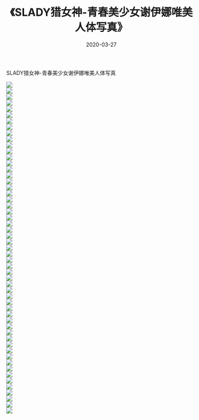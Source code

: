 ﻿---
layout: post
title:  《SLADY猎女神-青春美少女谢伊娜唯美人体写真》
date:   2020-03-27
img: http://imgx.orgx.ga/漏D/网络美图/2020/SLADY猎女神-青春美少女谢伊娜唯美人体写真/000.jpg
categories: [美女, 清纯, 唯美]
---

SLADY猎女神-青春美少女谢伊娜唯美人体写真

  ![](http://imgx.orgx.ga/漏D/网络美图/2020/SLADY猎女神-青春美少女谢伊娜唯美人体写真/001.jpg) <br> ![](http://imgx.orgx.ga/漏D/网络美图/2020/SLADY猎女神-青春美少女谢伊娜唯美人体写真/002.jpg) <br> ![](http://imgx.orgx.ga/漏D/网络美图/2020/SLADY猎女神-青春美少女谢伊娜唯美人体写真/003.jpg) <br> ![](http://imgx.orgx.ga/漏D/网络美图/2020/SLADY猎女神-青春美少女谢伊娜唯美人体写真/004.jpg) <br> ![](http://imgx.orgx.ga/漏D/网络美图/2020/SLADY猎女神-青春美少女谢伊娜唯美人体写真/005.jpg) <br> ![](http://imgx.orgx.ga/漏D/网络美图/2020/SLADY猎女神-青春美少女谢伊娜唯美人体写真/006.jpg) <br> ![](http://imgx.orgx.ga/漏D/网络美图/2020/SLADY猎女神-青春美少女谢伊娜唯美人体写真/007.jpg) <br> ![](http://imgx.orgx.ga/漏D/网络美图/2020/SLADY猎女神-青春美少女谢伊娜唯美人体写真/008.jpg) <br> ![](http://imgx.orgx.ga/漏D/网络美图/2020/SLADY猎女神-青春美少女谢伊娜唯美人体写真/009.jpg) <br> ![](http://imgx.orgx.ga/漏D/网络美图/2020/SLADY猎女神-青春美少女谢伊娜唯美人体写真/010.jpg) <br> ![](http://imgx.orgx.ga/漏D/网络美图/2020/SLADY猎女神-青春美少女谢伊娜唯美人体写真/011.jpg) <br> ![](http://imgx.orgx.ga/漏D/网络美图/2020/SLADY猎女神-青春美少女谢伊娜唯美人体写真/012.jpg) <br> ![](http://imgx.orgx.ga/漏D/网络美图/2020/SLADY猎女神-青春美少女谢伊娜唯美人体写真/013.jpg) <br> ![](http://imgx.orgx.ga/漏D/网络美图/2020/SLADY猎女神-青春美少女谢伊娜唯美人体写真/014.jpg) <br> ![](http://imgx.orgx.ga/漏D/网络美图/2020/SLADY猎女神-青春美少女谢伊娜唯美人体写真/015.jpg) <br> ![](http://imgx.orgx.ga/漏D/网络美图/2020/SLADY猎女神-青春美少女谢伊娜唯美人体写真/016.jpg) <br> ![](http://imgx.orgx.ga/漏D/网络美图/2020/SLADY猎女神-青春美少女谢伊娜唯美人体写真/017.jpg) <br> ![](http://imgx.orgx.ga/漏D/网络美图/2020/SLADY猎女神-青春美少女谢伊娜唯美人体写真/018.jpg) <br> ![](http://imgx.orgx.ga/漏D/网络美图/2020/SLADY猎女神-青春美少女谢伊娜唯美人体写真/019.jpg) <br> ![](http://imgx.orgx.ga/漏D/网络美图/2020/SLADY猎女神-青春美少女谢伊娜唯美人体写真/020.jpg) <br> ![](http://imgx.orgx.ga/漏D/网络美图/2020/SLADY猎女神-青春美少女谢伊娜唯美人体写真/021.jpg) <br> ![](http://imgx.orgx.ga/漏D/网络美图/2020/SLADY猎女神-青春美少女谢伊娜唯美人体写真/022.jpg) <br> ![](http://imgx.orgx.ga/漏D/网络美图/2020/SLADY猎女神-青春美少女谢伊娜唯美人体写真/023.jpg) <br> ![](http://imgx.orgx.ga/漏D/网络美图/2020/SLADY猎女神-青春美少女谢伊娜唯美人体写真/024.jpg) <br> ![](http://imgx.orgx.ga/漏D/网络美图/2020/SLADY猎女神-青春美少女谢伊娜唯美人体写真/025.jpg) <br> ![](http://imgx.orgx.ga/漏D/网络美图/2020/SLADY猎女神-青春美少女谢伊娜唯美人体写真/026.jpg) <br> ![](http://imgx.orgx.ga/漏D/网络美图/2020/SLADY猎女神-青春美少女谢伊娜唯美人体写真/027.jpg) <br> ![](http://imgx.orgx.ga/漏D/网络美图/2020/SLADY猎女神-青春美少女谢伊娜唯美人体写真/028.jpg) <br> ![](http://imgx.orgx.ga/漏D/网络美图/2020/SLADY猎女神-青春美少女谢伊娜唯美人体写真/029.jpg) <br> ![](http://imgx.orgx.ga/漏D/网络美图/2020/SLADY猎女神-青春美少女谢伊娜唯美人体写真/030.jpg) <br> ![](http://imgx.orgx.ga/漏D/网络美图/2020/SLADY猎女神-青春美少女谢伊娜唯美人体写真/031.jpg) <br> ![](http://imgx.orgx.ga/漏D/网络美图/2020/SLADY猎女神-青春美少女谢伊娜唯美人体写真/032.jpg) <br> ![](http://imgx.orgx.ga/漏D/网络美图/2020/SLADY猎女神-青春美少女谢伊娜唯美人体写真/033.jpg) <br> ![](http://imgx.orgx.ga/漏D/网络美图/2020/SLADY猎女神-青春美少女谢伊娜唯美人体写真/034.jpg) <br> ![](http://imgx.orgx.ga/漏D/网络美图/2020/SLADY猎女神-青春美少女谢伊娜唯美人体写真/035.jpg) <br> ![](http://imgx.orgx.ga/漏D/网络美图/2020/SLADY猎女神-青春美少女谢伊娜唯美人体写真/036.jpg) <br> ![](http://imgx.orgx.ga/漏D/网络美图/2020/SLADY猎女神-青春美少女谢伊娜唯美人体写真/037.jpg) <br> ![](http://imgx.orgx.ga/漏D/网络美图/2020/SLADY猎女神-青春美少女谢伊娜唯美人体写真/038.jpg) <br> ![](http://imgx.orgx.ga/漏D/网络美图/2020/SLADY猎女神-青春美少女谢伊娜唯美人体写真/039.jpg) <br> ![](http://imgx.orgx.ga/漏D/网络美图/2020/SLADY猎女神-青春美少女谢伊娜唯美人体写真/040.jpg) <br> ![](http://imgx.orgx.ga/漏D/网络美图/2020/SLADY猎女神-青春美少女谢伊娜唯美人体写真/041.jpg) <br> ![](http://imgx.orgx.ga/漏D/网络美图/2020/SLADY猎女神-青春美少女谢伊娜唯美人体写真/042.jpg) <br> ![](http://imgx.orgx.ga/漏D/网络美图/2020/SLADY猎女神-青春美少女谢伊娜唯美人体写真/043.jpg) <br> ![](http://imgx.orgx.ga/漏D/网络美图/2020/SLADY猎女神-青春美少女谢伊娜唯美人体写真/044.jpg) <br> ![](http://imgx.orgx.ga/漏D/网络美图/2020/SLADY猎女神-青春美少女谢伊娜唯美人体写真/045.jpg) <br> ![](http://imgx.orgx.ga/漏D/网络美图/2020/SLADY猎女神-青春美少女谢伊娜唯美人体写真/046.jpg) <br> ![](http://imgx.orgx.ga/漏D/网络美图/2020/SLADY猎女神-青春美少女谢伊娜唯美人体写真/047.jpg) <br> ![](http://imgx.orgx.ga/漏D/网络美图/2020/SLADY猎女神-青春美少女谢伊娜唯美人体写真/048.jpg) <br> ![](http://imgx.orgx.ga/漏D/网络美图/2020/SLADY猎女神-青春美少女谢伊娜唯美人体写真/049.jpg) <br> ![](http://imgx.orgx.ga/漏D/网络美图/2020/SLADY猎女神-青春美少女谢伊娜唯美人体写真/050.jpg) <br> ![](http://imgx.orgx.ga/漏D/网络美图/2020/SLADY猎女神-青春美少女谢伊娜唯美人体写真/051.jpg) <br> ![](http://imgx.orgx.ga/漏D/网络美图/2020/SLADY猎女神-青春美少女谢伊娜唯美人体写真/052.jpg) <br> ![](http://imgx.orgx.ga/漏D/网络美图/2020/SLADY猎女神-青春美少女谢伊娜唯美人体写真/053.jpg) <br> ![](http://imgx.orgx.ga/漏D/网络美图/2020/SLADY猎女神-青春美少女谢伊娜唯美人体写真/054.jpg) <br> ![](http://imgx.orgx.ga/漏D/网络美图/2020/SLADY猎女神-青春美少女谢伊娜唯美人体写真/055.jpg) <br>